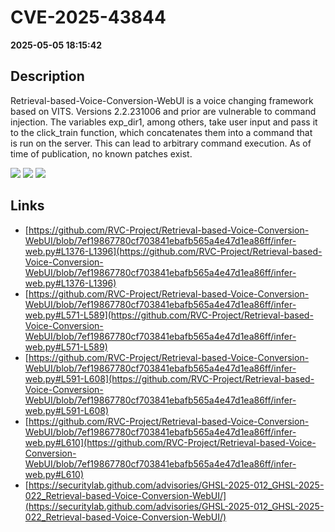 # CVE-2025-43844

**2025-05-05 18:15:42**

## Description
Retrieval-based-Voice-Conversion-WebUI is a voice changing framework based on VITS. Versions 2.2.231006 and prior are vulnerable to command injection. The variables exp_dir1, among others, take user input and pass it to the click_train function, which concatenates them into a command that is run on the server. This can lead to arbitrary command execution. As of time of publication, no known patches exist.

![](https://img.shields.io/static/v1?label=Score&message=8.9&color=red)
![](https://img.shields.io/static/v1?label=Severity&message=HIGH&color=red)
![](https://img.shields.io/static/v1?label=CWE&message=RCE&color=green)

## Links
- [https://github.com/RVC-Project/Retrieval-based-Voice-Conversion-WebUI/blob/7ef19867780cf703841ebafb565a4e47d1ea86ff/infer-web.py#L1376-L1396](https://github.com/RVC-Project/Retrieval-based-Voice-Conversion-WebUI/blob/7ef19867780cf703841ebafb565a4e47d1ea86ff/infer-web.py#L1376-L1396)
- [https://github.com/RVC-Project/Retrieval-based-Voice-Conversion-WebUI/blob/7ef19867780cf703841ebafb565a4e47d1ea86ff/infer-web.py#L571-L589](https://github.com/RVC-Project/Retrieval-based-Voice-Conversion-WebUI/blob/7ef19867780cf703841ebafb565a4e47d1ea86ff/infer-web.py#L571-L589)
- [https://github.com/RVC-Project/Retrieval-based-Voice-Conversion-WebUI/blob/7ef19867780cf703841ebafb565a4e47d1ea86ff/infer-web.py#L591-L608](https://github.com/RVC-Project/Retrieval-based-Voice-Conversion-WebUI/blob/7ef19867780cf703841ebafb565a4e47d1ea86ff/infer-web.py#L591-L608)
- [https://github.com/RVC-Project/Retrieval-based-Voice-Conversion-WebUI/blob/7ef19867780cf703841ebafb565a4e47d1ea86ff/infer-web.py#L610](https://github.com/RVC-Project/Retrieval-based-Voice-Conversion-WebUI/blob/7ef19867780cf703841ebafb565a4e47d1ea86ff/infer-web.py#L610)
- [https://securitylab.github.com/advisories/GHSL-2025-012_GHSL-2025-022_Retrieval-based-Voice-Conversion-WebUI/](https://securitylab.github.com/advisories/GHSL-2025-012_GHSL-2025-022_Retrieval-based-Voice-Conversion-WebUI/)
